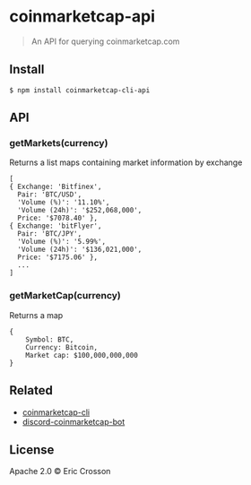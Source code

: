 # coinmarketcap-api

> An API for querying coinmarketcap.com

## Install

```
$ npm install coinmarketcap-cli-api
```

## API

### getMarkets(currency)

Returns a list maps containing market information by exchange

```
[
{ Exchange: 'Bitfinex',
  Pair: 'BTC/USD',
  'Volume (%)': '11.10%',
  'Volume (24h)': '$252,068,000',
  Price: '$7078.40' },
{ Exchange: 'bitFlyer',
  Pair: 'BTC/JPY',
  'Volume (%)': '5.99%',
  'Volume (24h)': '$136,021,000',
  Price: '$7175.06' },
  ...
]
```

### getMarketCap(currency)

Returns a map

```
{
    Symbol: BTC,
    Currency: Bitcoin,
    Market cap: $100,000,000,000
}
```

## Related

- [coinmarketcap-cli](https://github.com/ericcrosson/coinmarketcap-cli/)
- [discord-coinmarketcap-bot](https://github.com/ericcrosson/discord-coinmarketcap-bot/)

## License

Apache 2.0 © Eric Crosson
